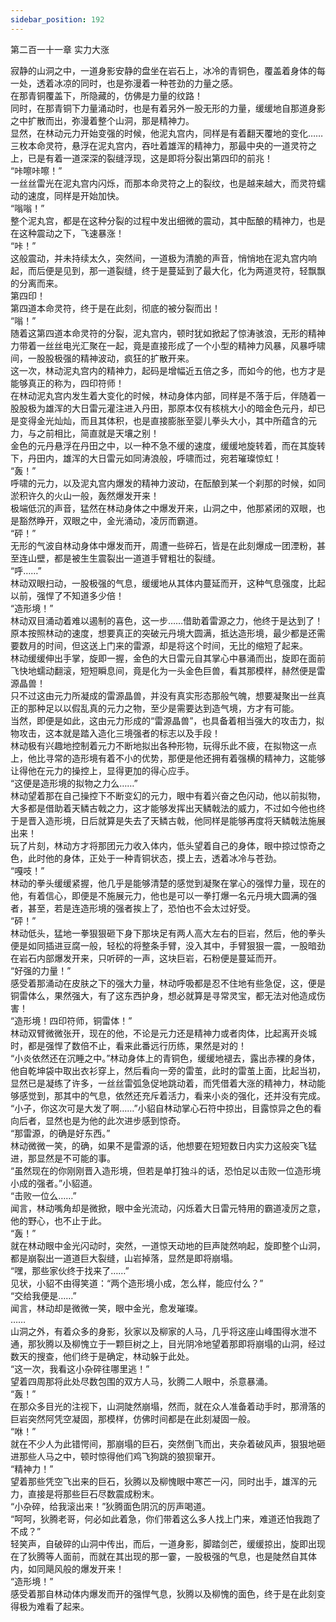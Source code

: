 ```yaml
---
sidebar_position: 192
---
```

 第二百一十一章 实力大涨


寂静的山洞之中，一道身影安静的盘坐在岩石上，冰冷的青铜色，覆盖着身体的每一处，透着冰凉的同时，也是弥漫着一种苍劲的力量之感。  
在那青铜覆盖下，所隐藏的，仿佛是力量的纹路！  
同时，在那青铜下力量涌动时，也是有着另外一股无形的力量，缓缓地自那道身影之中扩散而出，弥漫着整个山洞，那是精神力。  
显然，在林动元力开始变强的时候，他泥丸宫内，同样是有着翻天覆地的变化……  
三枚本命灵符，悬浮在泥丸宫内，吞吐着雄浑的精神力，那最中央的一道灵符之上，已是有着一道深深的裂缝浮现，这是即将分裂出第四印的前兆！  
“咔嚓咔嚓！”  
一丝丝雷光在泥丸宫内闪烁，而那本命灵符之上的裂纹，也是越来越大，而灵符蠕动的速度，同样是开始加快。  
“嗡嗡！”  
整个泥丸宫，都是在这种分裂的过程中发出细微的震动，其中酝酿的精神力，也是在这种震动之下，飞速暴涨！  
“咔！”  
这般震动，并未持续太久，突然间，一道极为清脆的声音，悄悄地在泥丸宫内响起，而后便是见到，那一道裂缝，终于是蔓延到了最大化，化为两道灵符，轻飘飘的分离而来。  
第四印！  
第四道本命灵符，终于是在此刻，彻底的被分裂而出！  
“嗡！”  
随着这第四道本命灵符的分裂，泥丸宫内，顿时犹如掀起了惊涛骇浪，无形的精神力带着一丝丝电光汇聚在一起，竟是直接形成了一个小型的精神力风暴，风暴呼啸间，一股股极强的精神波动，疯狂的扩散开来。  
这一次，林动泥丸宫内的精神力，起码是增幅近五倍之多，而如今的他，也方才是能够真正的称为，四印符师！  
在林动泥丸宫内发生着大变化的时候，林动身体内部，同样是不落于后，伴随着一股股极为雄浑的大日雷元灌注进入丹田，那原本仅有核桃大小的暗金色元丹，却已是变得金光灿灿，而且其体积，也是直接膨胀至婴儿拳头大小，其中所蕴含的元力，与之前相比，简直就是天壤之别！  
金色的元丹悬浮在丹田之中，以一种不急不缓的速度，缓缓地旋转着，而在其旋转下，丹田内，雄浑的大日雷元如同涛浪般，呼啸而过，宛若璀璨惊虹！  
“轰！”  
呼啸的元力，以及泥丸宫内爆发的精神力波动，在酝酿到某一个刹那的时候，如同淤积许久的火山一般，轰然爆发开来！  
极端低沉的声音，猛然在林动身体之中爆发开来，山洞之中，他那紧闭的双眼，也是豁然睁开，双眼之中，金光涌动，凌厉而霸道。  
“砰！”  
无形的气波自林动身体中爆发而开，周遭一些碎石，皆是在此刻爆成一团湮粉，甚至连山壁，都是被生生震裂出一道道手臂粗壮的裂缝。  
“呼……”  
林动双眼扫动，一股极强的气息，缓缓地从其体内蔓延而开，这种气息强度，比起以前，强悍了不知道多少倍！  
“造形境！”  
林动双目涌动着难以遏制的喜色，这一步……借助着雷源之力，他终于是达到了！  
原本按照林动的速度，想要真正的突破元丹境大圆满，抵达造形境，最少都是还需要数月的时间，但这送上门来的雷源，却是将这个时间，无比的缩短了起来。  
林动缓缓伸出手掌，旋即一握，金色的大日雷元自其掌心中暴涌而出，旋即在面前飞快地蠕动翻滚，短短瞬息间，竟是化为一头金色巨兽，看其那模样，赫然便是雷源晶兽！  
只不过这由元力所凝成的雷源晶兽，并没有真实形态那般气魄，想要凝聚出一丝真正的那种足以以假乱真的元力之物，至少是需要达到造气境，方才有可能。  
当然，即便是如此，这由元力形成的“雷源晶兽”，也具备着相当强大的攻击力，拟物攻击，这本就是踏入造化三境强者的标志以及手段！  
林动极有兴趣地控制着元力不断地拟出各种形物，玩得乐此不疲，在拟物这一点上，他比寻常的造形境有着不小的优势，那便是他还拥有着强横的精神力，这能够让得他在元力的操控上，显得更加的得心应手。  
“这便是造形境的拟物之力么……”  
林动望着那在自己操控下不断变幻的元力，眼中有着兴奋之色闪动，他以前拟物，大多都是借助着天鳞古戟之力，这才能够发挥出天鳞戟法的威力，不过如今他也终于是晋入造形境，日后就算是失去了天鳞古戟，他同样是能够再度将天鳞戟法施展出来！  
玩了片刻，林动方才将那团元力收入体内，低头望着自己的身体，眼中掠过惊奇之色，此时他的身体，正处于一种青铜状态，摸上去，透着冰冷与苍劲。  
“嘎吱！”  
林动的拳头缓缓紧握，他几乎是能够清楚的感觉到凝聚在掌心的强悍力量，现在的他，有着信心，即便是不施展元力，他也是可以一拳打爆一名元丹境大圆满的强者，甚至，若是连造形境的强者挨上了，恐怕也不会太过好受。  
“砰！”  
林动低头，猛地一拳狠狠砸下身下那块足有两人高大左右的巨岩，然后，他的拳头便是如同插进豆腐一般，轻松的将整条手臂，没入其中，手臂狠狠一震，一股暗劲在岩石内部爆发开来，只听砰的一声，这块巨岩，石粉便是蔓延而开。  
“好强的力量！”  
感受着那涌动在皮肤之下的强大力量，林动呼吸都是忍不住地有些急促，这，便是铜雷体么，果然强大，有了这东西护身，想必就算是寻常灵宝，都无法对他造成伤害！  
“造形境！四印符师，铜雷体！”  
林动双臂微微张开，现在的他，不论是元力还是精神力或者肉体，比起离开炎城时，都是强悍了数倍不止，看来此番远行历练，果然是对的！  
“小炎依然还在沉睡之中。”林动身体上的青铜色，缓缓地褪去，露出赤裸的身体，他自乾坤袋中取出衣衫穿上，然后看向一旁的雷茧，此时的雷茧上面，比起当初，显然已是凝练了许多，一丝丝雷弧急促地跳动着，而凭借着大涨的精神力，林动能够感觉到，那其中的气息，依然还充斥着活力，看来小炎的强化，还并没有完成。  
“小子，你这次可是大发了啊……”小貂自林动掌心石符中掠出，目露惊异之色的看向后者，显然也是为他的此次进步感到惊奇。  
“那雷源，的确是好东西。”  
林动微微一笑，的确，如果不是雷源的话，他想要在短短数日内实力这般突飞猛进，那显然是不可能的事。  
“虽然现在的你刚刚晋入造形境，但若是单打独斗的话，恐怕足以击败一位造形境小成的强者。”小貂道。  
“击败一位么……”  
闻言，林动嘴角却是微掀，眼中金光流动，闪烁着大日雷元特用的霸道凌厉之意，他的野心，也不止于此。  
“轰！”  
就在林动眼中金光闪动时，突然，一道惊天动地的巨声陡然响起，旋即整个山洞，都是崩裂出一道道巨大裂缝，山岩掉落，显然是即将崩塌。  
“嘿，那些家伙终于找来了……”  
见状，小貂不由得笑道：“两个造形境小成，怎么样，能应付么？”  
“交给我便是……”  
闻言，林动却是微微一笑，眼中金光，愈发璀璨。  
……  
山洞之外，有着众多的身影，狄家以及柳家的人马，几乎将这座山峰围得水泄不通，那狄腾以及柳愧立于一颗巨树之上，目光阴冷地望着那即将崩塌的山洞，经过数天的搜查，他们终于是确定，林动躲于此处。  
“这一次，我看这小杂碎往哪里逃！”  
望着四周那将此处尽数包围的双方人马，狄腾二人眼中，杀意暴涌。  
“轰！”  
在那众多目光的注视下，山洞陡然崩塌，然而，就在众人准备着动手时，那滑落的巨岩突然阿凭空凝固，那模样，仿佛时间都是在此刻凝固一般。  
“咻！”  
就在不少人为此错愕间，那崩塌的巨石，突然倒飞而出，夹杂着破风声，狠狠地砸进那些人马之中，顿时惊得他们鸡飞狗跳的狼狈窜开。  
“精神力！”  
望着那些凭空飞出来的巨石，狄腾以及柳愧眼中寒芒一闪，同时出手，雄浑的元力，直接是将那些巨石尽数震成粉末。  
“小杂碎，给我滚出来！”狄腾面色阴沉的厉声喝道。  
“呵呵，狄腾老哥，何必如此着急，你们带着这么多人找上门来，难道还怕我跑了不成？”  
轻笑声，自破碎的山洞中传出，而后，一道身影，脚踏剑芒，缓缓掠出，旋即出现在了狄腾等人面前，而就在其出现的那一霎，一股极强的气息，也是陡然自其体内，如同飓风般的爆发开来！  
“造形境！”  
感受着那自林动体内爆发而开的强悍气息，狄腾以及柳愧的面色，终于是在此刻变得极为难看了起来。  
  
  
